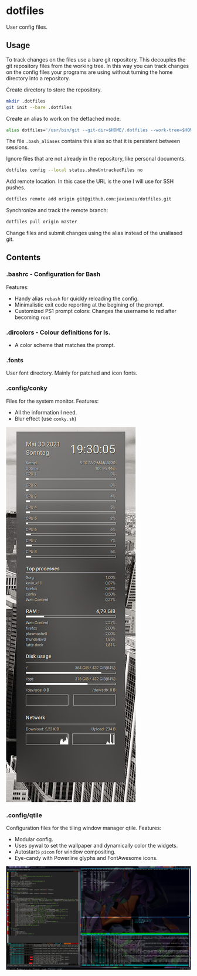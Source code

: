 # dotfiles

User config files.

## Usage

To track changes on the files use a bare git repository. This decouples the git
repository files from the working tree. In this way you can track changes on
the config files your programs are using without turning the home directory into
a repository.

Create directory to store the repository.

```bash
mkdir .dotfiles
git init --bare .dotfiles
```

Create an alias to work on the dettached mode.

```bash
alias dotfiles='/usr/bin/git --git-dir=$HOME/.dotfiles --work-tree=$HOME'
```

The file `.bash_aliases` contains this alias so that it is persistent between sessions.

Ignore files that are not already in the repository, like personal documents.

```bash
dotfiles config --local status.showUntrackedFiles no
```

Add remote location. In this case the URL is the one I will use for SSH pushes.

```bash
dotfiles remote add origin git@github.com:javiunzu/dotfiles.git
```

Synchronize and track the remote branch:

```bash
dotfiles pull origin master
```
Change files and submit changes using the alias instead of the unaliased git.

## Contents

### .bashrc - Configuration for Bash ##

Features:

* Handy alias `rebash` for quickly reloading the config.
* Minimalistic exit code reporting at the begining of the prompt.
* Customized PS1 prompt colors: Changes the username to red after becoming `root`

### .dircolors - Colour definitions for ls. ##

* A color scheme that matches the prompt.

### .fonts ##

User font directory. Mainly for patched and icon fonts.

### .config/conky

Files for the system monitor. Features:

* All the information I need.
* Blur effect (use `conky.sh`)

![conky](conky.png)

### .config/qtile ##

Configuration files for the tiling window manager qtile. Features:

* Modular config.
* Uses pywal to set the wallpaper and dynamically color the widgets.
* Autostarts `picom` for window compositing.
* Eye-candy with Powerline glyphs and FontAwesome icons.

![qtile](qtile.png)

